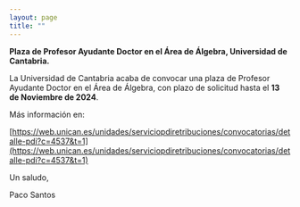 ```yaml
---
layout: page
title: ""
---
```


**Plaza de Profesor Ayudante Doctor en el Área de Álgebra, Universidad de Cantabria.**

La Universidad de Cantabria acaba de convocar una plaza de Profesor Ayudante Doctor en el Área de Álgebra, con plazo de solicitud hasta el **13 de Noviembre de 2024**.

Más información en:

[https://web.unican.es/unidades/serviciopdiretribuciones/convocatorias/detalle-pdi?c=4537&t=1](https://web.unican.es/unidades/serviciopdiretribuciones/convocatorias/detalle-pdi?c=4537&t=1)

Un saludo, 

Paco Santos